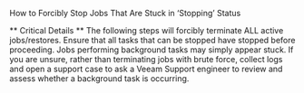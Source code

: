 How to Forcibly Stop Jobs That Are Stuck in ‘Stopping’ Status


** Critical Details **
The following steps will forcibly terminate ALL active jobs/restores.
Ensure that all tasks that can be stopped have stopped before proceeding.
Jobs performing background tasks may simply appear stuck.
If you are unsure, rather than terminating jobs with brute force, collect logs and open a support case to ask a Veeam Support engineer to review and assess whether a background task is occurring.

```
```

```
```

```
```

